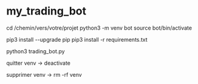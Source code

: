 # my_trading_bot

cd /chemin/vers/votre/projet
python3 -m venv bot
source bot/bin/activate

pip3 install --upgrade pip
pip3 install -r requirements.txt

python3 trading_bot.py 


quitter venv ->
deactivate

supprimer venv ->
rm -rf venv